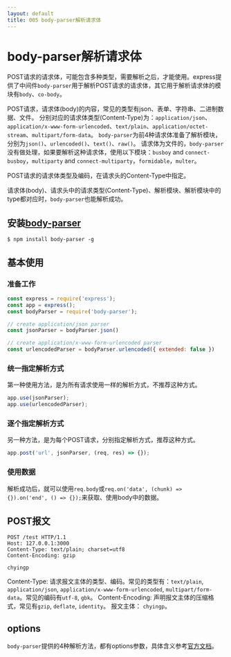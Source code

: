 ```yaml
---
layout: default
title: 005 body-parser解析请求体
---
```


# body-parser解析请求体

POST请求的请求体，可能包含多种类型，需要解析之后，才能使用。express提供了中间件`body-parser`用于解析POST请求的请求体，其它用于解析请求体的模块有`body`、`co-body`。  

POST请求，请求体(body)的内容，常见的类型有json、表单、字符串、二进制数据、文件。 分别对应的请求体类型(Content-Type)为：`application/json`、`application/x-www-form-urlencoded`、`text/plain`、`application/octet-stream`、`multipart/form-data`。 `body-parser`为前4种请求体准备了解析模块，分别为`json()`、`urlencoded()`、`text()`、`raw()`。 请求体为文件的，`body-parser`没有做处理，如果要解析这种请求体，使用以下模块：`busboy` and `connect-busboy`，`multiparty` and `connect-multiparty`，`formidable`，`multer`。  

POST请求的请求体类型及编码，在请求头的Content-Type中指定。  

请求体(body)、请求头中的请求类型(Content-Type)、解析模块、解析模块中的type都对应时，`body-parser`也能解析成功。  

## 安装[body-parser](https://github.com/expressjs/body-parser)

`$ npm install body-parser -g`  

## 基本使用

### 准备工作
``` javascript
const express = require('express');
const app = express();
const bodyParser = require('body-parser');

// create application/json parser
const jsonParser = bodyParser.json()

// create application/x-www-form-urlencoded parser
const urlencodedParser = bodyParser.urlencoded({ extended: false })
```

### 统一指定解析方式
第一种使用方法，是为所有请求使用一样的解析方式，不推荐这种方式。  
``` javascript
app.use(jsonParser);
app.use(urlencodedParser);
```

### 逐个指定解析方式
另一种方法，是为每个POST请求，分别指定解析方式，推荐这种方式。
``` javascript
app.post('url', jsonParser, (req, res) => {});
```

### 使用数据
解析成功后，就可以使用`req.body`或`req.on('data', (chunk) => {}).on('end', () => {});`来获取、使用body中的数据。

## POST报文
```
POST /test HTTP/1.1
Host: 127.0.0.1:3000
Content-Type: text/plain; charset=utf8
Content-Encoding: gzip

chyingp
```
Content-Type: 请求报文主体的类型、编码。常见的类型有：`text/plain`, `application/json`, `application/x-www-form-urlencoded`, `multipart/form-data`。常见的编码有`utf-8`, `gbk`。
Content-Encoding: 声明报文主体的压缩格式，常见有`gzip`, `deflate`, `identity`。
报文主体： `chyingp`。

## options
`body-parser`提供的4种解析方法，都有options参数，具体含义参考[官方文档](https://github.com/expressjs/body-parser)。
